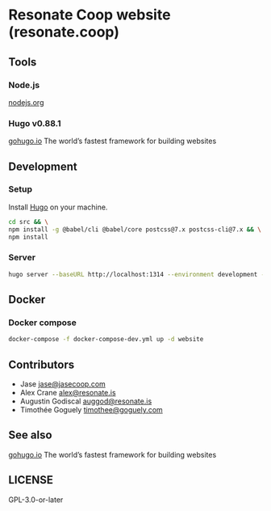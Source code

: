 # Resonate Coop website (resonate.coop)

## Tools

### Node.js

[nodejs.org](https://nodejs.org)

### Hugo v0.88.1

[gohugo.io](https://gohugo.io) The world’s fastest framework for building websites

## Development

### Setup

Install [Hugo](https://gohugo.io/getting-started/quick-start/#step-1-install-hugo) on your machine.

```sh
cd src && \
npm install -g @babel/cli @babel/core postcss@7.x postcss-cli@7.x && \
npm install
```

### Server

```sh
hugo server --baseURL http://localhost:1314 --environment development --port 1314
```

## Docker

### Docker compose

```sh
docker-compose -f docker-compose-dev.yml up -d website
```

## Contributors

- Jase <jase@jasecoop.com>
- Alex Crane <alex@resonate.is>
- Augustin Godiscal <auggod@resonate.is>
- Timothée Goguely <timothee@goguely.com>

## See also

[gohugo.io](https://gohugo.io) The world’s fastest framework for building websites

## LICENSE

GPL-3.0-or-later
